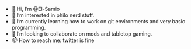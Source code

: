 - 👋 Hi, I’m @El-Samio
- 👀 I’m interested in philo nerd stuff.
- 🌱 I’m currently learning how to work on git environments and very basic programming.
- 💞️ I’m looking to collaborate on mods and tabletop gaming.
- 📫 How to reach me: twitter is fine

<!---
El-Samio/El-Samio is a ✨ special ✨ repository because its `README.md` (this file) appears on your GitHub profile.
You can click the Preview link to take a look at your changes.
--->
